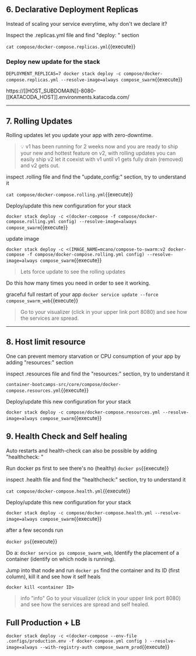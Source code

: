 
## 6. Declarative Deployment Replicas
Instead of scaling your service everytime, why don't we declare it?


Inspect the .replicas.yml file and find "deploy: " section

`cat compose/docker-compose.replicas.yml`{{execute}}

### Deploy new update for the stack

`DEPLOYMENT_REPLICAS=7 docker stack deploy -c compose/docker-compose.replicas.yml --resolve-image=always compose_swarm`{{execute}}



https://[[HOST_SUBDOMAIN]]-8080-[[KATACODA_HOST]].environments.katacoda.com/

---
## 7. Rolling Updates
Rolling updates let you update your app with zero-downtime.
<br>

> 💡 v1 has been running for 2 weeks now and you are ready to ship your new and hottest feature on v2, with rolling updates you can easily ship v2 let it coexist with v1 until v1 gets fully drain (removed) and v2 gets out.



inspect .rolling file and find the "update_config:" section, try to understand it

`cat compose/docker-compose.rolling.yml`{{execute}}


Deploy/update this new configuration for your stack


`docker stack deploy -c <(docker-compose -f compose/docker-compose.rolling.yml config) --resolve-image=always compose_swarm`{{execute}}

update image

`docker stack deploy -c <(IMAGE_NAME=mcano/compose-to-swarm:v2 docker-compose -f compose/docker-compose.rolling.yml config) --resolve-image=always compose_swarm`{{execute}}



> Lets force update to see the rolling updates

Do this how many times you need in order to see it working.

graceful full restart of your app
`docker service update --force compose_swarm_web`{{execute}}

> Go to your visualizer (click in your upper link port 8080) and see how the services are spread.



---
## 8. Host limit resource

One can prevent memory starvation or CPU consumption of your app by adding "resources:" section


inspect .resources file and find the "resources:" section, try to understand it

`container-bootcamps-src/core/compose/docker-compose.resources.yml`{{execute}}

Deploy/update this new configuration for your stack


`docker stack deploy -c compose/docker-compose.resources.yml --resolve-image=always compose_swarm`{{execute}}



## 9. Health Check and Self healing
Auto restarts and health-check can also be possible by adding "healthcheck: "



Run docker ps first to see there's no (healthy)
`docker ps`{{execute}}

inspect .health file and find the "healthcheck:" section, try to understand it

`cat compose/docker-compose.health.yml`{{execute}}

Deploy/update this new configuration for your stack

`docker stack deploy -c compose/docker-compose.health.yml --resolve-image=always compose_swarm`{{execute}}


after a few seconds run

`docker ps`{{execute}}


Do a: `docker service ps compose_swarm_web`, Identify the placement of a container (identify on which node is running).

Jump into that node and run `docker ps` find the container and its ID (first column), kill it and see how it self heals

`docker kill <container ID>`

> info "info"
> Go to your visualizer (click in your upper link port 8080) and see how the services are spread and self healed.



## Full Production + LB

`docker stack deploy -c <(docker-compose --env-file .configs/production.env -f docker-compose.yml config ) --resolve-image=always --with-registry-auth compose_swarm_prod`{{execute}}

